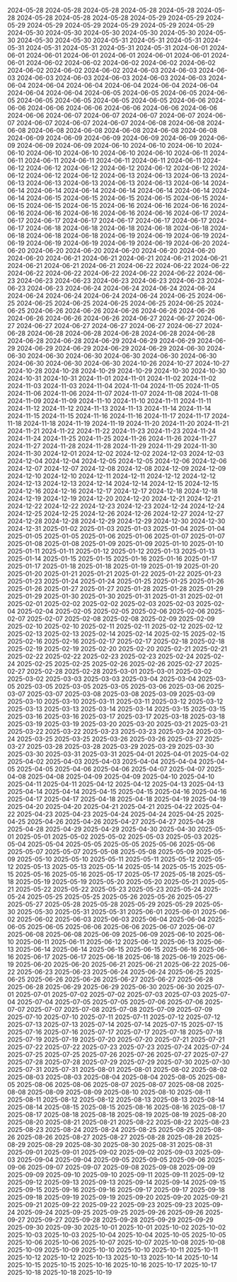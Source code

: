 2024-05-28
2024-05-28
2024-05-28
2024-05-28
2024-05-28
2024-05-28
2024-05-28
2024-05-28
2024-05-28
2024-05-29
2024-05-29
2024-05-29
2024-05-29
2024-05-29
2024-05-29
2024-05-29
2024-05-29
2024-05-30
2024-05-30
2024-05-30
2024-05-30
2024-05-30
2024-05-30
2024-05-30
2024-05-30
2024-05-31
2024-05-31
2024-05-31
2024-05-31
2024-05-31
2024-05-31
2024-05-31
2024-05-31
2024-06-01
2024-06-01
2024-06-01
2024-06-01
2024-06-01
2024-06-01
2024-06-01
2024-06-01
2024-06-02
2024-06-02
2024-06-02
2024-06-02
2024-06-02
2024-06-02
2024-06-02
2024-06-02
2024-06-03
2024-06-03
2024-06-03
2024-06-03
2024-06-03
2024-06-03
2024-06-03
2024-06-03
2024-06-04
2024-06-04
2024-06-04
2024-06-04
2024-06-04
2024-06-04
2024-06-04
2024-06-04
2024-06-05
2024-06-05
2024-06-05
2024-06-05
2024-06-05
2024-06-05
2024-06-05
2024-06-05
2024-06-06
2024-06-06
2024-06-06
2024-06-06
2024-06-06
2024-06-06
2024-06-06
2024-06-06
2024-06-07
2024-06-07
2024-06-07
2024-06-07
2024-06-07
2024-06-07
2024-06-07
2024-06-07
2024-06-08
2024-06-08
2024-06-08
2024-06-08
2024-06-08
2024-06-08
2024-06-08
2024-06-08
2024-06-09
2024-06-09
2024-06-09
2024-06-09
2024-06-09
2024-06-09
2024-06-09
2024-06-09
2024-06-10
2024-06-10
2024-06-10
2024-06-10
2024-06-10
2024-06-10
2024-06-10
2024-06-10
2024-06-11
2024-06-11
2024-06-11
2024-06-11
2024-06-11
2024-06-11
2024-06-11
2024-06-12
2024-06-12
2024-06-12
2024-06-12
2024-06-12
2024-06-12
2024-06-12
2024-06-12
2024-06-12
2024-06-13
2024-06-13
2024-06-13
2024-06-13
2024-06-13
2024-06-13
2024-06-13
2024-06-13
2024-06-14
2024-06-14
2024-06-14
2024-06-14
2024-06-14
2024-06-14
2024-06-14
2024-06-14
2024-06-15
2024-06-15
2024-06-15
2024-06-15
2024-06-15
2024-06-15
2024-06-15
2024-06-15
2024-06-16
2024-06-16
2024-06-16
2024-06-16
2024-06-16
2024-06-16
2024-06-16
2024-06-16
2024-06-17
2024-06-17
2024-06-17
2024-06-17
2024-06-17
2024-06-17
2024-06-17
2024-06-17
2024-06-18
2024-06-18
2024-06-18
2024-06-18
2024-06-18
2024-06-18
2024-06-18
2024-06-18
2024-06-19
2024-06-19
2024-06-19
2024-06-19
2024-06-19
2024-06-19
2024-06-19
2024-06-19
2024-06-20
2024-06-20
2024-06-20
2024-06-20
2024-06-20
2024-06-20
2024-06-20
2024-06-20
2024-06-21
2024-06-21
2024-06-21
2024-06-21
2024-06-21
2024-06-21
2024-06-21
2024-06-21
2024-06-22
2024-06-22
2024-06-22
2024-06-22
2024-06-22
2024-06-22
2024-06-22
2024-06-22
2024-06-23
2024-06-23
2024-06-23
2024-06-23
2024-06-23
2024-06-23
2024-06-23
2024-06-23
2024-06-24
2024-06-24
2024-06-24
2024-06-24
2024-06-24
2024-06-24
2024-06-24
2024-06-24
2024-06-25
2024-06-25
2024-06-25
2024-06-25
2024-06-25
2024-06-25
2024-06-25
2024-06-25
2024-06-26
2024-06-26
2024-06-26
2024-06-26
2024-06-26
2024-06-26
2024-06-26
2024-06-26
2024-06-27
2024-06-27
2024-06-27
2024-06-27
2024-06-27
2024-06-27
2024-06-27
2024-06-27
2024-06-28
2024-06-28
2024-06-28
2024-06-28
2024-06-28
2024-06-28
2024-06-28
2024-06-28
2024-06-29
2024-06-29
2024-06-29
2024-06-29
2024-06-29
2024-06-29
2024-06-29
2024-06-29
2024-06-30
2024-06-30
2024-06-30
2024-06-30
2024-06-30
2024-06-30
2024-06-30
2024-06-30
2024-06-30
2024-06-30
2024-10-26
2024-10-27
2024-10-27
2024-10-28
2024-10-28
2024-10-29
2024-10-29
2024-10-30
2024-10-30
2024-10-31
2024-10-31
2024-11-01
2024-11-01
2024-11-02
2024-11-02
2024-11-03
2024-11-03
2024-11-04
2024-11-04
2024-11-05
2024-11-05
2024-11-06
2024-11-06
2024-11-07
2024-11-07
2024-11-08
2024-11-08
2024-11-09
2024-11-09
2024-11-10
2024-11-10
2024-11-11
2024-11-11
2024-11-12
2024-11-12
2024-11-13
2024-11-13
2024-11-14
2024-11-14
2024-11-15
2024-11-15
2024-11-16
2024-11-16
2024-11-17
2024-11-17
2024-11-18
2024-11-18
2024-11-19
2024-11-19
2024-11-20
2024-11-20
2024-11-21
2024-11-21
2024-11-22
2024-11-22
2024-11-23
2024-11-23
2024-11-24
2024-11-24
2024-11-25
2024-11-25
2024-11-26
2024-11-26
2024-11-27
2024-11-27
2024-11-28
2024-11-28
2024-11-29
2024-11-29
2024-11-30
2024-11-30
2024-12-01
2024-12-02
2024-12-02
2024-12-03
2024-12-03
2024-12-04
2024-12-04
2024-12-05
2024-12-05
2024-12-06
2024-12-06
2024-12-07
2024-12-07
2024-12-08
2024-12-08
2024-12-09
2024-12-09
2024-12-10
2024-12-10
2024-12-11
2024-12-11
2024-12-12
2024-12-12
2024-12-13
2024-12-13
2024-12-14
2024-12-14
2024-12-15
2024-12-15
2024-12-16
2024-12-16
2024-12-17
2024-12-17
2024-12-18
2024-12-18
2024-12-19
2024-12-19
2024-12-20
2024-12-20
2024-12-21
2024-12-21
2024-12-22
2024-12-22
2024-12-23
2024-12-23
2024-12-24
2024-12-24
2024-12-25
2024-12-25
2024-12-26
2024-12-26
2024-12-27
2024-12-27
2024-12-28
2024-12-28
2024-12-29
2024-12-29
2024-12-30
2024-12-30
2024-12-31
2025-01-02
2025-01-03
2025-01-03
2025-01-04
2025-01-04
2025-01-05
2025-01-05
2025-01-06
2025-01-06
2025-01-07
2025-01-07
2025-01-08
2025-01-08
2025-01-09
2025-01-09
2025-01-10
2025-01-10
2025-01-11
2025-01-11
2025-01-12
2025-01-12
2025-01-13
2025-01-13
2025-01-14
2025-01-15
2025-01-15
2025-01-16
2025-01-16
2025-01-17
2025-01-17
2025-01-18
2025-01-18
2025-01-19
2025-01-19
2025-01-20
2025-01-20
2025-01-21
2025-01-21
2025-01-22
2025-01-22
2025-01-23
2025-01-23
2025-01-24
2025-01-24
2025-01-25
2025-01-25
2025-01-26
2025-01-26
2025-01-27
2025-01-27
2025-01-28
2025-01-28
2025-01-29
2025-01-29
2025-01-30
2025-01-30
2025-01-31
2025-01-31
2025-02-01
2025-02-01
2025-02-02
2025-02-02
2025-02-03
2025-02-03
2025-02-04
2025-02-04
2025-02-05
2025-02-05
2025-02-06
2025-02-06
2025-02-07
2025-02-07
2025-02-08
2025-02-08
2025-02-09
2025-02-09
2025-02-10
2025-02-10
2025-02-11
2025-02-11
2025-02-12
2025-02-12
2025-02-13
2025-02-13
2025-02-14
2025-02-14
2025-02-15
2025-02-15
2025-02-16
2025-02-16
2025-02-17
2025-02-17
2025-02-18
2025-02-18
2025-02-19
2025-02-19
2025-02-20
2025-02-20
2025-02-21
2025-02-21
2025-02-22
2025-02-22
2025-02-23
2025-02-23
2025-02-24
2025-02-24
2025-02-25
2025-02-25
2025-02-26
2025-02-26
2025-02-27
2025-02-27
2025-02-28
2025-02-28
2025-03-01
2025-03-01
2025-03-02
2025-03-02
2025-03-03
2025-03-03
2025-03-04
2025-03-04
2025-03-05
2025-03-05
2025-03-05
2025-03-05
2025-03-06
2025-03-06
2025-03-07
2025-03-07
2025-03-08
2025-03-08
2025-03-09
2025-03-09
2025-03-10
2025-03-10
2025-03-11
2025-03-11
2025-03-12
2025-03-12
2025-03-13
2025-03-13
2025-03-14
2025-03-14
2025-03-15
2025-03-15
2025-03-16
2025-03-16
2025-03-17
2025-03-17
2025-03-18
2025-03-18
2025-03-19
2025-03-19
2025-03-20
2025-03-20
2025-03-21
2025-03-21
2025-03-22
2025-03-22
2025-03-23
2025-03-23
2025-03-24
2025-03-24
2025-03-25
2025-03-25
2025-03-26
2025-03-26
2025-03-27
2025-03-27
2025-03-28
2025-03-28
2025-03-29
2025-03-29
2025-03-30
2025-03-30
2025-03-31
2025-03-31
2025-04-01
2025-04-01
2025-04-02
2025-04-02
2025-04-03
2025-04-03
2025-04-04
2025-04-04
2025-04-05
2025-04-05
2025-04-06
2025-04-06
2025-04-07
2025-04-07
2025-04-08
2025-04-08
2025-04-09
2025-04-09
2025-04-10
2025-04-10
2025-04-11
2025-04-11
2025-04-12
2025-04-12
2025-04-13
2025-04-13
2025-04-14
2025-04-14
2025-04-15
2025-04-15
2025-04-16
2025-04-16
2025-04-17
2025-04-17
2025-04-18
2025-04-18
2025-04-19
2025-04-19
2025-04-20
2025-04-20
2025-04-21
2025-04-21
2025-04-22
2025-04-22
2025-04-23
2025-04-23
2025-04-24
2025-04-24
2025-04-25
2025-04-25
2025-04-26
2025-04-26
2025-04-27
2025-04-27
2025-04-28
2025-04-28
2025-04-29
2025-04-29
2025-04-30
2025-04-30
2025-05-01
2025-05-01
2025-05-02
2025-05-02
2025-05-03
2025-05-03
2025-05-04
2025-05-04
2025-05-05
2025-05-05
2025-05-06
2025-05-06
2025-05-07
2025-05-07
2025-05-08
2025-05-08
2025-05-09
2025-05-09
2025-05-10
2025-05-10
2025-05-11
2025-05-11
2025-05-12
2025-05-12
2025-05-13
2025-05-13
2025-05-14
2025-05-14
2025-05-15
2025-05-15
2025-05-16
2025-05-16
2025-05-17
2025-05-17
2025-05-18
2025-05-18
2025-05-19
2025-05-19
2025-05-20
2025-05-20
2025-05-21
2025-05-21
2025-05-22
2025-05-22
2025-05-23
2025-05-23
2025-05-24
2025-05-24
2025-05-25
2025-05-25
2025-05-26
2025-05-26
2025-05-27
2025-05-27
2025-05-28
2025-05-28
2025-05-29
2025-05-29
2025-05-30
2025-05-30
2025-05-31
2025-05-31
2025-06-01
2025-06-01
2025-06-02
2025-06-02
2025-06-03
2025-06-03
2025-06-04
2025-06-04
2025-06-05
2025-06-05
2025-06-06
2025-06-06
2025-06-07
2025-06-07
2025-06-08
2025-06-08
2025-06-09
2025-06-09
2025-06-10
2025-06-10
2025-06-11
2025-06-11
2025-06-12
2025-06-12
2025-06-13
2025-06-13
2025-06-14
2025-06-14
2025-06-15
2025-06-15
2025-06-16
2025-06-16
2025-06-17
2025-06-17
2025-06-18
2025-06-18
2025-06-19
2025-06-19
2025-06-20
2025-06-20
2025-06-21
2025-06-21
2025-06-22
2025-06-22
2025-06-23
2025-06-23
2025-06-24
2025-06-24
2025-06-25
2025-06-25
2025-06-26
2025-06-26
2025-06-27
2025-06-27
2025-06-28
2025-06-28
2025-06-29
2025-06-29
2025-06-30
2025-06-30
2025-07-01
2025-07-01
2025-07-02
2025-07-02
2025-07-03
2025-07-03
2025-07-04
2025-07-04
2025-07-05
2025-07-05
2025-07-06
2025-07-06
2025-07-07
2025-07-07
2025-07-08
2025-07-08
2025-07-09
2025-07-09
2025-07-10
2025-07-10
2025-07-11
2025-07-11
2025-07-12
2025-07-12
2025-07-13
2025-07-13
2025-07-14
2025-07-14
2025-07-15
2025-07-15
2025-07-16
2025-07-16
2025-07-17
2025-07-17
2025-07-18
2025-07-18
2025-07-19
2025-07-19
2025-07-20
2025-07-20
2025-07-21
2025-07-21
2025-07-22
2025-07-22
2025-07-23
2025-07-23
2025-07-24
2025-07-24
2025-07-25
2025-07-25
2025-07-26
2025-07-26
2025-07-27
2025-07-27
2025-07-28
2025-07-28
2025-07-29
2025-07-29
2025-07-30
2025-07-30
2025-07-31
2025-07-31
2025-08-01
2025-08-01
2025-08-02
2025-08-02
2025-08-03
2025-08-03
2025-08-04
2025-08-04
2025-08-05
2025-08-05
2025-08-06
2025-08-06
2025-08-07
2025-08-07
2025-08-08
2025-08-08
2025-08-09
2025-08-09
2025-08-10
2025-08-10
2025-08-11
2025-08-11
2025-08-12
2025-08-12
2025-08-13
2025-08-13
2025-08-14
2025-08-14
2025-08-15
2025-08-15
2025-08-16
2025-08-16
2025-08-17
2025-08-17
2025-08-18
2025-08-18
2025-08-19
2025-08-19
2025-08-20
2025-08-20
2025-08-21
2025-08-21
2025-08-22
2025-08-22
2025-08-23
2025-08-23
2025-08-24
2025-08-24
2025-08-25
2025-08-25
2025-08-26
2025-08-26
2025-08-27
2025-08-27
2025-08-28
2025-08-28
2025-08-29
2025-08-29
2025-08-30
2025-08-30
2025-08-31
2025-08-31
2025-09-01
2025-09-01
2025-09-02
2025-09-02
2025-09-03
2025-09-03
2025-09-04
2025-09-04
2025-09-05
2025-09-05
2025-09-06
2025-09-06
2025-09-07
2025-09-07
2025-09-08
2025-09-08
2025-09-09
2025-09-09
2025-09-10
2025-09-10
2025-09-11
2025-09-11
2025-09-12
2025-09-12
2025-09-13
2025-09-13
2025-09-14
2025-09-14
2025-09-15
2025-09-15
2025-09-16
2025-09-16
2025-09-17
2025-09-17
2025-09-18
2025-09-18
2025-09-19
2025-09-19
2025-09-20
2025-09-20
2025-09-21
2025-09-21
2025-09-22
2025-09-22
2025-09-23
2025-09-23
2025-09-24
2025-09-24
2025-09-25
2025-09-25
2025-09-26
2025-09-26
2025-09-27
2025-09-27
2025-09-28
2025-09-28
2025-09-29
2025-09-29
2025-09-30
2025-09-30
2025-10-01
2025-10-01
2025-10-02
2025-10-02
2025-10-03
2025-10-03
2025-10-04
2025-10-04
2025-10-05
2025-10-05
2025-10-06
2025-10-06
2025-10-07
2025-10-07
2025-10-08
2025-10-08
2025-10-09
2025-10-09
2025-10-10
2025-10-10
2025-10-11
2025-10-11
2025-10-12
2025-10-12
2025-10-13
2025-10-13
2025-10-14
2025-10-14
2025-10-15
2025-10-15
2025-10-16
2025-10-16
2025-10-17
2025-10-17
2025-10-18
2025-10-18
2025-10-19
